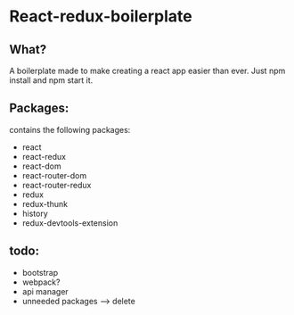 # React-redux-boilerplate

## What?

A boilerplate made to make creating a react app easier than ever. Just npm install and npm start it. 

## Packages:

contains the following packages:

* react
* react-redux
* react-dom
* react-router-dom
* react-router-redux
* redux
* redux-thunk
* history
* redux-devtools-extension

## todo:

* bootstrap
* webpack?
* api manager
* unneeded packages --> delete
